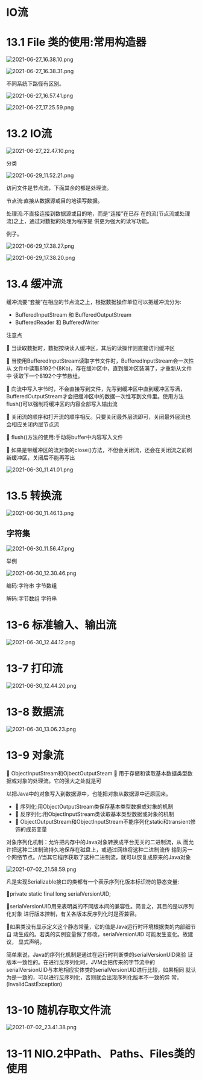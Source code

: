 # IO流

# 13.1 File 类的使用:常用构造器

![2021-06-27_16.38.10.png](/figures/2021-06-27_16.38.10.png)

![2021-06-27_16.38.31.png](/figures/2021-06-27_16.38.31.png)

不同系统下路径有区别。

![2021-06-27_16.57.41.png](/figures/2021-06-27_16.57.41.png)

![2021-06-27_17.25.59.png](/figures/2021-06-27_17.25.59.png)

# 13.2 IO流

![2021-06-27_22.47.10.png](/figures//figures/2021-06-27_22.47.10.png)

分类

![2021-06-29_11.52.21.png](/figures/2021-06-29_11.52.21.png)

访问文件是节点流，下面其余的都是处理流。

节点流:直接从数据源或目的地读写数据。

处理流:不直接连接到数据源或目的地，而是“连接”在已存 在的流(节点流或处理流)之上，通过对数据的处理为程序提 供更为强大的读写功能。

例子。

![2021-06-29_17.38.27.png](/figures/2021-06-29_17.38.27.png)

![2021-06-29_17.38.20.png](/figures/2021-06-29_17.38.20.png)

# 13.4 缓冲流

缓冲流要“套接”在相应的节点流之上，根据数据操作单位可以把缓冲流分为:
- BufferedInputStream 和 BufferedOutputStream
- BufferedReader 和 BufferedWriter

注意点

 当读取数据时，数据按块读入缓冲区，其后的读操作则直接访问缓冲区

 当使用BufferedInputStream读取字节文件时，BufferedInputStream会一次性从
文件中读取8192个(8Kb)，存在缓冲区中，直到缓冲区装满了，才重新从文件中
读取下一个8192个字节数组。

 向流中写入字节时，不会直接写到文件，先写到缓冲区中直到缓冲区写满，
BufferedOutputStream才会把缓冲区中的数据一次性写到文件里。使用方法
flush()可以强制将缓冲区的内容全部写入输出流

 关闭流的顺序和打开流的顺序相反。只要关闭最外层流即可，关闭最外层流也
会相应关闭内层节点流

 flush()方法的使用:手动将buffer中内容写入文件

 如果是带缓冲区的流对象的close()方法，不但会关闭流，还会在关闭流之前刷
新缓冲区，关闭后不能再写出

![2021-06-30_11.41.01.png](/figures/2021-06-30_11.41.01.png)

# 13.5 转换流

![2021-06-30_11.46.13.png](/figures/2021-06-30_11.46.13.png)

## 字符集

![2021-06-30_11.56.47.png](/figures/2021-06-30_11.56.47.png)

举例

![2021-06-30_12.30.46.png](/figures/2021-06-30_12.30.46.png)

编码:字符串 字节数组 

解码:字节数组 字符串

# 13-6 标准输入、输出流

![2021-06-30_12.44.12.png](/figures/2021-06-30_12.44.12.png)

# 13-7 打印流

![2021-06-30_12.44.20.png](/figures/2021-06-30_12.44.20.png)

# 13-8 数据流

![2021-06-30_13.06.23.png](/figures/2021-06-30_13.06.23.png)

# 13-9 对象流

 ObjectInputStream和OjbectOutputSteam
 用于存储和读取基本数据类型数据或对象的处理流。它的强大之处就是可

以把Java中的对象写入到数据源中，也能把对象从数据源中还原回来。

-  序列化:用ObjectOutputStream类保存基本类型数据或对象的机制
-  反序列化:用ObjectInputStream类读取基本类型数据或对象的机制
-  ObjectOutputStream和ObjectInputStream不能序列化static和transient修
饰的成员变量

对象序列化机制：允许把内存中的Java对象转换成平台无关的二进制流，从 而允许把这种二进制流持久地保存在磁盘上，或通过网络将这种二进制流传 输到另一个网络节点。//当其它程序获取了这种二进制流，就可以恢复成原来的Java对象

![2021-07-02_21.58.59.png](/figures/2021-07-02_21.58.59.png)

凡是实现Serializable接口的类都有一个表示序列化版本标识符的静态变量:

private static final long serialVersionUID;

serialVersionUID用来表明类的不同版本间的兼容性。简言之，其目的是以序列化对象
进行版本控制，有关各版本反序列化时是否兼容。

如果类没有显示定义这个静态常量，它的值是Java运行时环境根据类的内部细节自
动生成的。若类的实例变量做了修改，serialVersionUID 可能发生变化。故建议，
显式声明。

简单来说，Java的序列化机制是通过在运行时判断类的serialVersionUID来验 证版本一致性的。在进行反序列化时，JVM会把传来的字节流中的 serialVersionUID与本地相应实体类的serialVersionUID进行比较，如果相同 就认为是一致的，可以进行反序列化，否则就会出现序列化版本不一致的异 常。(InvalidCastException)

# 13-10 随机存取文件流

![2021-07-02_23.41.38.png](/figures/2021-07-02_23.41.38.png)

# 13-11 NIO.2中Path、 Paths、Files类的使用
